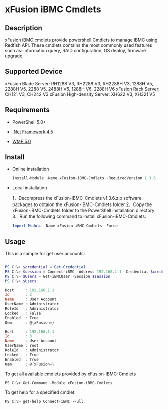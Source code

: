 # xFusion iBMC Cmdlets

## Description

xFusion iBMC cmdlets provide powershell Cmdlets to manage iBMC using Redfish API.
These cmdlets contains the most commonly used features such as: information query, RAID configuration, OS deploy, firmware upgrade.

## Supported Device

xFusion Blade Server:        RH1288 V3, RH2288 V3, RH2288H V3, 1288H V5, 2288H V5, 2288 V5, 2488H V5, 1288H V6, 2288H V6
xFusion Rack Server:         CH121 V3, CH242 V3
xFusion High-density Server: XH622 V3, XH321 V5

## Requirements

- PowerShell 5.0+

- [.Net Framework 4.5](http://www.microsoft.com/en-us/download/details.aspx?id=30653)

- [WMF 5.0](https://www.microsoft.com/en-us/download/details.aspx?id=50395)

## Install

- Online installation

  ```powershell
  Install-Module -Name xFusion-iBMC-Cmdlets -RequiredVersion 1.3.6
  ```
- Local installation

  1、Decompress the xFusion-iBMC-Cmdlets v1.3.6.zip software packages to obtaion the xFusion-iBMC-Cmdlets folder
  2、Copy the xFusion-iBMC-Cmdlets folder to the PowerShell installation directory  
  3、Run the following command to install xFusion-iBMC-Cmdlets:  
  
  ```powershell
  Import-Module -Name xFusion-iBMC-Cmdlets -Force
  ```

## Usage

This is a sample for get user accounts:

```powershell

PS C:\> $credential = Get-Credential
PS C:\> $session = Connect-iBMC -Address 192.168.1.1 -Credential $credential -TrustCert
PS C:\> $Users = Get-iBMCUser -Session $session
PS C:\> $Users

Host     : 192.168.1.1
Id       : 2
Name     : User Account
UserName : Administrator
RoleId   : Administrator
Locked   : False
Enabled  : True
Oem      : @{xFusion=}

Host     : 192.168.1.1
Id       : 3
Name     : User Account
UserName : root
RoleId   : Administrator
Locked   : True
Enabled  : True
Oem      : @{xFusion=}

```

To get all available cmdlets provided by xFusion-iBMC-Cmdlets

```
PS C:\> Get-Command -Module xFusion-iBMC-Cmdlets
```


To get help for a specified cmdlet:

```
PS C:\> get-help Connect-iBMC -Full
```